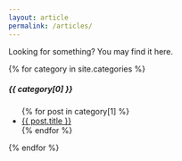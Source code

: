 ```yaml
---
layout: article
permalink: /articles/
---
```


Looking for something? You may find it here.

{% for category in site.categories %}
  <h5>{{ category[0] }}</h5>
  <ul>
    {% for post in category[1] %}
      <li><a href="{{ post.url }}">{{ post.title }}</a></li>
    {% endfor %}
  </ul>
{% endfor %}